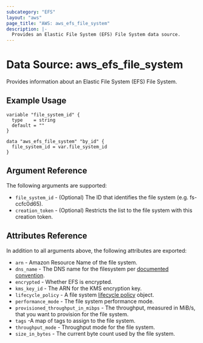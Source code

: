 ```yaml
---
subcategory: "EFS"
layout: "aws"
page_title: "AWS: aws_efs_file_system"
description: |-
  Provides an Elastic File System (EFS) File System data source.
---
```


# Data Source: aws_efs_file_system

Provides information about an Elastic File System (EFS) File System.

## Example Usage

```hcl
variable "file_system_id" {
  type    = string
  default = ""
}

data "aws_efs_file_system" "by_id" {
  file_system_id = var.file_system_id
}
```

## Argument Reference

The following arguments are supported:

* `file_system_id` - (Optional) The ID that identifies the file system (e.g. fs-ccfc0d65).
* `creation_token` - (Optional) Restricts the list to the file system with this creation token.

## Attributes Reference

In addition to all arguments above, the following attributes are exported:

* `arn` - Amazon Resource Name of the file system.
* `dns_name` - The DNS name for the filesystem per [documented convention](http://docs.aws.amazon.com/efs/latest/ug/mounting-fs-mount-cmd-dns-name.html).
* `encrypted` - Whether EFS is encrypted.
* `kms_key_id` - The ARN for the KMS encryption key.
* `lifecycle_policy` - A file system [lifecycle policy](https://docs.aws.amazon.com/efs/latest/ug/API_LifecyclePolicy.html) object.
* `performance_mode` - The file system performance mode.
* `provisioned_throughput_in_mibps` - The throughput, measured in MiB/s, that you want to provision for the file system.
* `tags` -A map of tags to assign to the file system.
* `throughput_mode` - Throughput mode for the file system.
* `size_in_bytes` - The current byte count used by the file system.
